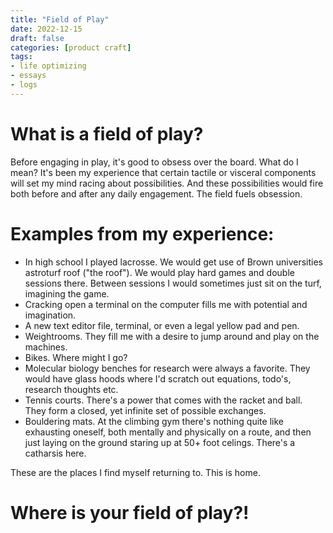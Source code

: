 ```yaml
---
title: "Field of Play"
date: 2022-12-15
draft: false
categories: [product craft]
tags:
- life optimizing
- essays
- logs
---
```


# What is a field of play?

Before engaging in play, it's good to obsess over the board. What do I mean? It's been my experience that certain tactile or visceral components will set my mind racing about possibilities. And these possibilities would fire both before and after any daily engagement. The field fuels obsession. 

# Examples from my experience:

- In high school I played lacrosse. We would get use of Brown universities astroturf roof ("the roof"). We would play hard games and double sessions there. Between sessions I would sometimes just sit on the turf, imagining the game.
- Cracking open a terminal on the computer fills me with potential and imagination. 
- A new text editor file, terminal, or even a legal yellow pad and pen.
- Weightrooms. They fill me with a desire to jump around and play on the machines. 
- Bikes. Where might I go? 
- Molecular biology benches for research were always a favorite. They would have glass hoods where I'd scratch out equations, todo's, research thoughts etc. 
- Tennis courts. There's a power that comes with the racket and ball. They form a closed, yet infinite set of possible exchanges. 
- Bouldering mats. At the climbing gym there's nothing quite like exhausting oneself, both mentally and physically on a route, and then just laying on the ground staring up at 50+ foot celings. There's a catharsis here.

These are the places I find myself returning to. This is home. 

# Where is your field of play?!